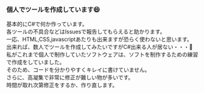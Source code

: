 ### 個人でツールを作成しています😄
基本的にC#で何か作っています。<br>
各ツールの不具合などはIssuesで報告してもらえると助かります。<br>
一応、HTML,CSS,javascriptあたりも出来ますが恐らく使わないと思います。<br>
出来れば、数人でツールを作成してみたいですがC#出来る人が居ない・・・🤔
私がこれまで個人で制作していたソフトウェアは、ソフトを制作するための練習で作成をしていました。<br>
そのため、コードを分かりやすくキレイに書けていません。<br>
さらに、高凝集で非常に修正が難しい物が多いです。<br>
時間が取れ次第修正をするか、作り直します。<br>

<!--
**penguin117117/penguin117117** is a ✨ _special_ ✨ repository because its `README.md` (this file) appears on your GitHub profile.

Here are some ideas to get you started:

- 🔭 I’m currently working on ...
- 🌱 I’m currently learning ...
- 👯 I’m looking to collaborate on ...
- 🤔 I’m looking for help with ...
- 💬 Ask me about ...
- 📫 How to reach me: ...
- 😄 Pronouns: ...
- ⚡ Fun fact: ...
-->

